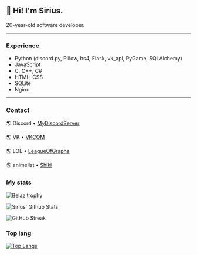 ## 👋 **Hi! I'm Sirius.**  

20-year-old software developer.

---

### Experience

- Python (discord.py, Pillow, bs4, Flask, vk_api, PyGame, SQLAlchemy)  
- JavaScript
- С, C++, C#
- HTML, CSS  
- SQLite
- Nginx

---

### Contact


🌎 Discord • [MyDiscordServer](https://discord.gg/RvpgayjGDw)

🌎 VK • [VKCOM](https://vk.com/id594567825)

🌎 LOL • [LeagueOfGraphs](https://www.leagueofgraphs.com/summoner/ru/BelazGOD)

🌎 animelist • [Shiki](https://shikimori.one/NightGod)


### My stats


![Belaz trophy](https://github-profile-trophy.vercel.app/?username=51Sirius)


![Sirius' Github Stats](https://github-readme-stats.vercel.app/api?username=51Sirius&hide=issues,prs&show_icons=true&theme=radical)


![GitHub Streak](https://github-readme-streak-stats.herokuapp.com/?user=51Sirius&show_icons=true&theme=radical)


### Top lang

[![Top Langs](https://github-readme-stats.vercel.app/api/top-langs/?username=51Sirius&show_icons=true&theme=radical)](https://github.com/anuraghazra/github-readme-stats)

